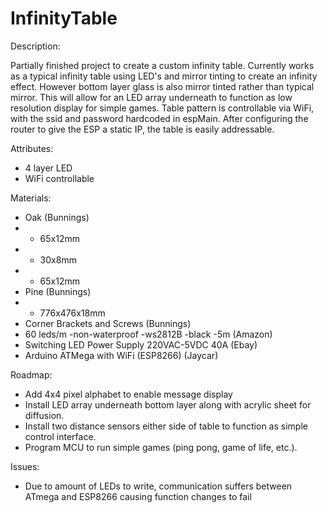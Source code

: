 # InfinityTable

Description:

Partially finished project to create a custom infinity table. Currently works as a typical infinity table using LED's and mirror tinting to create an infinity effect. However bottom layer glass is also mirror tinted rather than typical mirror. This will allow for an LED array underneath to function as low resolution display for simple games. Table pattern is controllable via WiFi, with the ssid and password hardcoded in espMain. After configuring the router to give the ESP a static IP, the table is easily addressable. 

Attributes:

- 4 layer LED
- WiFi controllable

Materials:

- Oak (Bunnings)
- - 65x12mm
- - 30x8mm
- - 65x12mm
- Pine (Bunnings)
- - 776x476x18mm
- Corner Brackets and Screws (Bunnings)
- 60 leds/m -non-waterproof -ws2812B -black -5m (Amazon)
- Switching LED Power Supply 220VAC-5VDC 40A (Ebay)
- Arduino ATMega with WiFi (ESP8266) (Jaycar)

Roadmap:

- Add 4x4 pixel alphabet to enable message display
- Install LED array underneath bottom layer along with acrylic sheet for diffusion.
- Install two distance sensors either side of table to function as simple control interface.
- Program MCU to run simple games (ping pong, game of life, etc.).

Issues:

- Due to amount of LEDs to write, communication suffers between ATmega and ESP8266 causing function changes to fail

